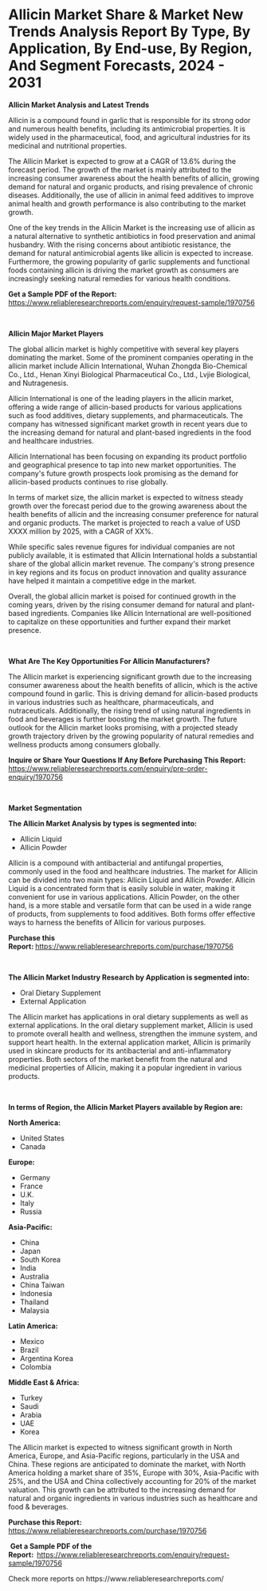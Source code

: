 <p><h1>Allicin Market Share & Market New Trends Analysis Report By Type, By Application, By End-use, By Region, And Segment Forecasts, 2024 - 2031</h1></p><p><strong>Allicin Market Analysis and Latest Trends</strong></p>
<p><p>Allicin is a compound found in garlic that is responsible for its strong odor and numerous health benefits, including its antimicrobial properties. It is widely used in the pharmaceutical, food, and agricultural industries for its medicinal and nutritional properties.</p><p>The Allicin Market is expected to grow at a CAGR of 13.6% during the forecast period. The growth of the market is mainly attributed to the increasing consumer awareness about the health benefits of allicin, growing demand for natural and organic products, and rising prevalence of chronic diseases. Additionally, the use of allicin in animal feed additives to improve animal health and growth performance is also contributing to the market growth.</p><p>One of the key trends in the Allicin Market is the increasing use of allicin as a natural alternative to synthetic antibiotics in food preservation and animal husbandry. With the rising concerns about antibiotic resistance, the demand for natural antimicrobial agents like allicin is expected to increase. Furthermore, the growing popularity of garlic supplements and functional foods containing allicin is driving the market growth as consumers are increasingly seeking natural remedies for various health conditions.</p></p>
<p><strong>Get a Sample PDF of the Report:&nbsp;</strong> <a href="https://www.reliableresearchreports.com/enquiry/request-sample/1970756">https://www.reliableresearchreports.com/enquiry/request-sample/1970756</a></p>
<p>&nbsp;</p>
<p><strong>Allicin Major Market Players</strong></p>
<p><p>The global allicin market is highly competitive with several key players dominating the market. Some of the prominent companies operating in the allicin market include Allicin International, Wuhan Zhongda Bio-Chemical Co., Ltd., Henan Xinyi Biological Pharmaceutical Co., Ltd., Lvjie Biological, and Nutragenesis.</p><p>Allicin International is one of the leading players in the allicin market, offering a wide range of allicin-based products for various applications such as food additives, dietary supplements, and pharmaceuticals. The company has witnessed significant market growth in recent years due to the increasing demand for natural and plant-based ingredients in the food and healthcare industries.</p><p>Allicin International has been focusing on expanding its product portfolio and geographical presence to tap into new market opportunities. The company's future growth prospects look promising as the demand for allicin-based products continues to rise globally.</p><p>In terms of market size, the allicin market is expected to witness steady growth over the forecast period due to the growing awareness about the health benefits of allicin and the increasing consumer preference for natural and organic products. The market is projected to reach a value of USD XXXX million by 2025, with a CAGR of XX%.</p><p>While specific sales revenue figures for individual companies are not publicly available, it is estimated that Allicin International holds a substantial share of the global allicin market revenue. The company's strong presence in key regions and its focus on product innovation and quality assurance have helped it maintain a competitive edge in the market.</p><p>Overall, the global allicin market is poised for continued growth in the coming years, driven by the rising consumer demand for natural and plant-based ingredients. Companies like Allicin International are well-positioned to capitalize on these opportunities and further expand their market presence.</p></p>
<p>&nbsp;</p>
<p><strong>What Are The Key Opportunities For Allicin Manufacturers?</strong></p>
<p><p>The Allicin market is experiencing significant growth due to the increasing consumer awareness about the health benefits of allicin, which is the active compound found in garlic. This is driving demand for allicin-based products in various industries such as healthcare, pharmaceuticals, and nutraceuticals. Additionally, the rising trend of using natural ingredients in food and beverages is further boosting the market growth. The future outlook for the Allicin market looks promising, with a projected steady growth trajectory driven by the growing popularity of natural remedies and wellness products among consumers globally.</p></p>
<p><strong>Inquire or Share Your Questions If Any Before Purchasing This Report:</strong> <a href="https://www.reliableresearchreports.com/enquiry/pre-order-enquiry/1970756">https://www.reliableresearchreports.com/enquiry/pre-order-enquiry/1970756</a></p>
<p>&nbsp;</p>
<p><strong>Market Segmentation</strong></p>
<p><strong>The Allicin Market Analysis by types is segmented into:</strong></p>
<p><ul><li>Allicin Liquid</li><li>Allicin Powder</li></ul></p>
<p><p>Allicin is a compound with antibacterial and antifungal properties, commonly used in the food and healthcare industries. The market for Allicin can be divided into two main types: Allicin Liquid and Allicin Powder. Allicin Liquid is a concentrated form that is easily soluble in water, making it convenient for use in various applications. Allicin Powder, on the other hand, is a more stable and versatile form that can be used in a wide range of products, from supplements to food additives. Both forms offer effective ways to harness the benefits of Allicin for various purposes.</p></p>
<p><strong>Purchase this Report:&nbsp;</strong><a href="https://www.reliableresearchreports.com/purchase/1970756">https://www.reliableresearchreports.com/purchase/1970756</a></p>
<p>&nbsp;</p>
<p><strong>The Allicin Market Industry Research by Application is segmented into:</strong></p>
<p><ul><li>Oral Dietary Supplement</li><li>External Application</li></ul></p>
<p><p>The Allicin market has applications in oral dietary supplements as well as external applications. In the oral dietary supplement market, Allicin is used to promote overall health and wellness, strengthen the immune system, and support heart health. In the external application market, Allicin is primarily used in skincare products for its antibacterial and anti-inflammatory properties. Both sectors of the market benefit from the natural and medicinal properties of Allicin, making it a popular ingredient in various products.</p></p>
<p>&nbsp;</p>
<p><strong>In terms of Region, the Allicin Market Players available by Region are:</strong></p>
<p>
    <p> <strong> North America: </strong>
        <ul>
            <li>United States</li>
            <li>Canada</li>
        </ul>
        </p> 
    <p> <strong> Europe: </strong>
        <ul>
            <li>Germany</li>
            <li>France</li>
            <li>U.K.</li>
            <li>Italy</li>
            <li>Russia</li>
        </ul>
        </p> 
    <p> <strong> Asia-Pacific: </strong>
        <ul>
            <li>China</li>
            <li>Japan</li>
            <li>South Korea</li>
            <li>India</li>
            <li>Australia</li>
            <li>China Taiwan</li>
            <li>Indonesia</li>
            <li>Thailand</li>
            <li>Malaysia</li>
        </ul>
        </p> 
    <p> <strong> Latin America: </strong>
        <ul>
            <li>Mexico</li>
            <li>Brazil</li>
            <li>Argentina Korea</li>
            <li>Colombia</li>
        </ul>
        </p> 
    <p> <strong> Middle East & Africa: </strong>
        <ul>
            <li>Turkey</li>
            <li>Saudi</li>
            <li>Arabia</li>
            <li>UAE</li>
            <li>Korea</li>
        </ul>
    </p>
    </p>
<p><p>The Allicin market is expected to witness significant growth in North America, Europe, and Asia-Pacific regions, particularly in the USA and China. These regions are anticipated to dominate the market, with North America holding a market share of 35%, Europe with 30%, Asia-Pacific with 25%, and the USA and China collectively accounting for 20% of the market valuation. This growth can be attributed to the increasing demand for natural and organic ingredients in various industries such as healthcare and food & beverages.</p></p>
<p><strong>Purchase this Report: </strong><a href="https://www.reliableresearchreports.com/purchase/1970756">https://www.reliableresearchreports.com/purchase/1970756</a></p>
<p>&nbsp;<strong>Get a Sample PDF of the Report:&nbsp;&nbsp;</strong><a href="https://www.reliableresearchreports.com/enquiry/request-sample/1970756">https://www.reliableresearchreports.com/enquiry/request-sample/1970756</a></p>
<p><strong></strong></p>
<p>Check more reports on https://www.reliableresearchreports.com/</p>